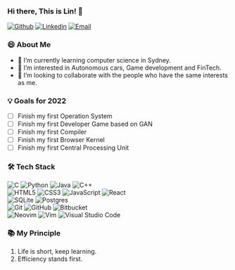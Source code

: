 ### Hi there, This is Lin! 👋 

[![Github](https://img.shields.io/badge/-Github-000?style=flat&logo=Github&logoColor=white)](https://github.com/flin3500)
[![Linkedin](https://img.shields.io/badge/-LinkedIn-blue?style=flat&logo=Linkedin&logoColor=white)](https://www.linkedin.com/in/fengguang-l/)
[![Email](https://img.shields.io/badge/-Email-c14438?style=flat&logo=Gmail&logoColor=white)](mailto:lin.acandc@gmail.com)

### 😄 About Me 

* 🌱 I’m currently learning computer science in Sydney.
* 👀 I’m interested in Autonomous cars, Game development and FinTech.
* 💞️ I’m looking to collaborate with the people who have the same interests as me.

### 💡 Goals for 2022
- [ ] Finish my first Operation System
- [ ] Finish my first Developer Game based on GAN
- [ ] Finish my first Compiler
- [ ] Finish my first Browser Kernel
- [ ] Finish my first Central Processing Unit

### 🛠 Tech Stack
  ![C](https://img.shields.io/badge/c-%2300599C.svg?style=for-the-badge&logo=c&logoColor=white)
  ![Python](https://img.shields.io/badge/python-3670A0?style=for-the-badge&logo=python&logoColor=ffdd54)
  ![Java](https://img.shields.io/badge/java-%23ED8B00.svg?style=for-the-badge&logo=java&logoColor=white)
  ![C++](https://img.shields.io/badge/c++-%2300599C.svg?style=for-the-badge&logo=c%2B%2B&logoColor=white)  
  ![HTML5](https://img.shields.io/badge/html5-%23E34F26.svg?style=for-the-badge&logo=html5&logoColor=white)
  ![CSS3](https://img.shields.io/badge/css3-%231572B6.svg?style=for-the-badge&logo=css3&logoColor=white)
  ![JavaScript](https://img.shields.io/badge/javascript-%23323330.svg?style=for-the-badge&logo=javascript&logoColor=%23F7DF1E)
  ![React](https://img.shields.io/badge/react-%2320232a.svg?style=for-the-badge&logo=react&logoColor=%2361DAFB)  
  ![SQLite](https://img.shields.io/badge/sqlite-%2307405e.svg?style=for-the-badge&logo=sqlite&logoColor=white)
  ![Postgres](https://img.shields.io/badge/postgres-%23316192.svg?style=for-the-badge&logo=postgresql&logoColor=white)  
  ![Git](https://img.shields.io/badge/git-%23F05033.svg?style=for-the-badge&logo=git&logoColor=white)
  ![GitHub](https://img.shields.io/badge/github-%23121011.svg?style=for-the-badge&logo=github&logoColor=white)
  ![Bitbucket](https://img.shields.io/badge/bitbucket-%230047B3.svg?style=for-the-badge&logo=bitbucket&logoColor=white)  
  ![Neovim](https://img.shields.io/badge/NeoVim-%2357A143.svg?&style=for-the-badge&logo=neovim&logoColor=white)
  ![Vim](https://img.shields.io/badge/VIM-%2311AB00.svg?style=for-the-badge&logo=vim&logoColor=white)
  ![Visual Studio Code](https://img.shields.io/badge/Visual%20Studio%20Code-0078d7.svg?style=for-the-badge&logo=visual-studio-code&logoColor=white)
  
### 📚 My Principle
1. Life is short, keep learning.
2. Efficiency stands first.
